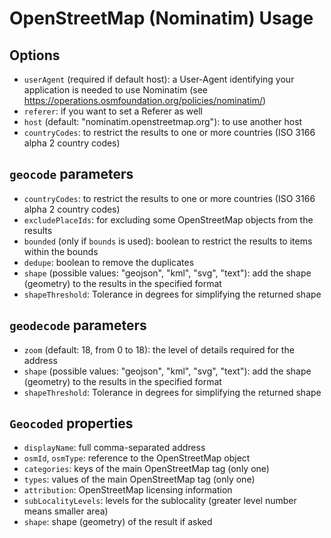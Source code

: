 # OpenStreetMap (Nominatim) Usage

## Options

- `userAgent` (required if default host): a User-Agent identifying your application is needed to use Nominatim (see https://operations.osmfoundation.org/policies/nominatim/)
- `referer`: if you want to set a Referer as well
- `host` (default: "nominatim.openstreetmap.org"): to use another host
- `countryCodes`: to restrict the results to one or more countries (ISO 3166 alpha 2 country codes)

## `geocode` parameters

- `countryCodes`: to restrict the results to one or more countries (ISO 3166 alpha 2 country codes)
- `excludePlaceIds`: for excluding some OpenStreetMap objects from the results
- `bounded` (only if `bounds` is used): boolean to restrict the results to items within the bounds
- `dedupe`: boolean to remove the duplicates
- `shape` (possible values: "geojson", "kml", "svg", "text"): add the shape (geometry) to the results in the specified format
- `shapeThreshold`: Tolerance in degrees for simplifying the returned shape

## `geodecode` parameters

- `zoom` (default: 18, from 0 to 18): the level of details required for the address
- `shape` (possible values: "geojson", "kml", "svg", "text"): add the shape (geometry) to the results in the specified format
- `shapeThreshold`: Tolerance in degrees for simplifying the returned shape

## `Geocoded` properties

- `displayName`: full comma-separated address
- `osmId`, `osmType`: reference to the OpenStreetMap object
- `categories`: keys of the main OpenStreetMap tag (only one)
- `types`: values of the main OpenStreetMap tag (only one)
- `attribution`: OpenStreetMap licensing information
- `subLocalityLevels`: levels for the sublocality (greater level number means smaller area)
- `shape`: shape (geometry) of the result if asked
